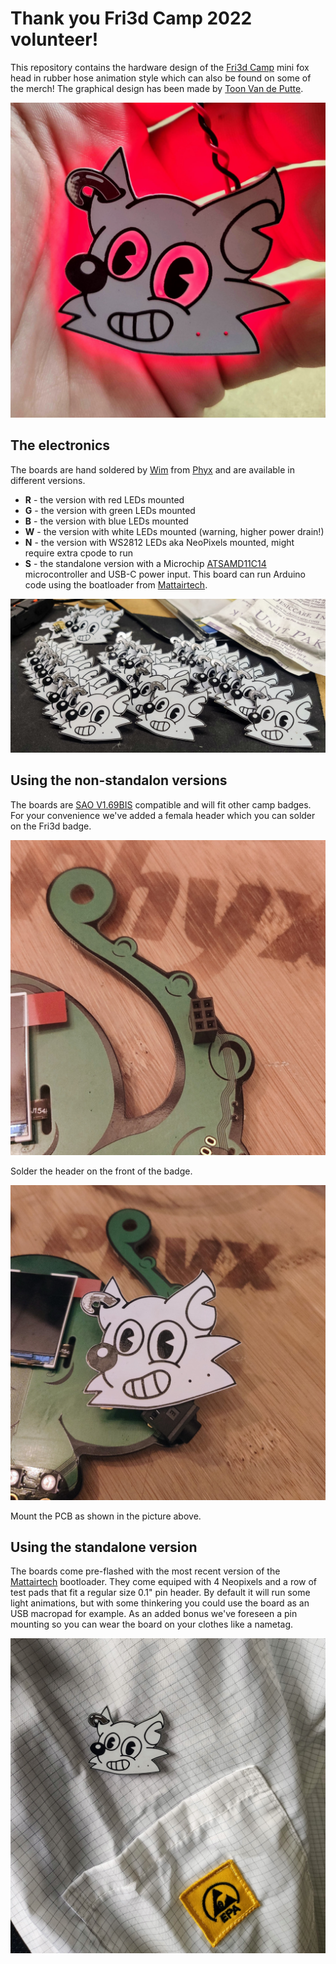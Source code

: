 # Thank you Fri3d Camp 2022 volunteer!

This repository contains the hardware design of the [Fri3d Camp](https://fri3d.be/) mini fox head in rubber hose animation style which can also be found on some of the merch!
The graphical design has been made by [Toon Van de Putte](https://twitter.com/toonvandeputte/).

![Red boards](media/Red.jpg)

## The electronics

The boards are hand soldered by [Wim](https://twitter.com/brubacker/) from [Phyx](http://phyx.be/) and are available in different versions.
- **R** - the version with red LEDs mounted
- **G** - the version with green LEDs mounted
- **B** - the version with blue LEDs mounted
- **W** - the version with white LEDs mounted (warning, higher power drain!)
- **N** - the version with WS2812 LEDs aka NeoPixels mounted, might require extra cpode to run
- **S** - the standalone version with a Microchip [ATSAMD11C14](https://www.microchip.com/en-us/product/ATSAMD11C14) microcontroller and USB-C power input. This board can run Arduino code using the boatloader from [Mattairtech](https://github.com/mattairtech/ArduinoCore-samd).

![Assembled Boards](media/Assembled_Boards.jpg)

## Using the non-standalon versions
The boards are [SAO V1.69BIS](https://hackaday.com/2019/03/20/introducing-the-shitty-add-on-v1-69bis-standard/) compatible and will fit other camp badges. For your convenience we've added a femala header which you can solder on the Fri3d badge.

![Solder header on the front](media/Connector.jpg)

Solder the header on the front of the badge.

![Mount the board](media/Mounted.jpg)

Mount the PCB as shown in the picture above.

## Using the standalone version
The boards come pre-flashed with the most recent version of the [Mattairtech](https://github.com/mattairtech/ArduinoCore-samd) bootloader.
They come equiped with 4 Neopixels and a row of test pads that fit a regular size 0.1" pin header. By default it will run some light animations, but with some thinkering you could use the board as an USB macropad for example.
As an added bonus we've foreseen a pin mounting so you can wear the board on your clothes like a nametag.

![Board pinned on ESD jacket](media/Pin.jpg)